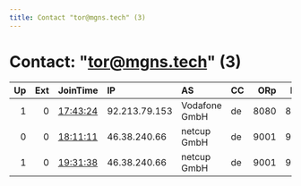 ```yaml
---
title: Contact "tor@mgns.tech" (3)
---
```


# Contact: "tor@mgns.tech" (3)

|   Up |   Ext | JoinTime                                                                                            | IP            | AS            | CC   |   ORp |   Dirp | OS    | Version   | Nickname   |   eFamMembers |
|-----:|------:|:----------------------------------------------------------------------------------------------------|:--------------|:--------------|:-----|------:|-------:|:------|:----------|:-----------|--------------:|
|    1 |     0 | [17:43:24](https://metrics.torproject.org/rs.html#details/135B0DDBA704B7E9831EEFB12C26DE01E2006F03) | 92.213.79.153 | Vodafone GmbH | de   |  8080 |   8081 | Linux | 0.3.5.15  | mgnsrr     |             1 |
|    0 |     0 | [18:11:11](https://metrics.torproject.org/rs.html#details/5604A2B4D8D83C4BE6E22924EE99074BE4D7B62C) | 46.38.240.66  | netcup GmbH   | de   |  9001 |   9030 | Linux | 0.4.3.5   | mgnsrr2    |             1 |
|    1 |     0 | [19:31:38](https://metrics.torproject.org/rs.html#details/E9744C4F7E2C7A219B3B36B76835C06C67AAFA66) | 46.38.240.66  | netcup GmbH   | de   |  9001 |   9030 | Linux | 0.4.5.10  | mgnsrr2    |             1 |
